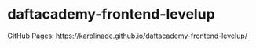 # daftacademy-frontend-levelup

GitHub Pages: https://karolinade.github.io/daftacademy-frontend-levelup/
